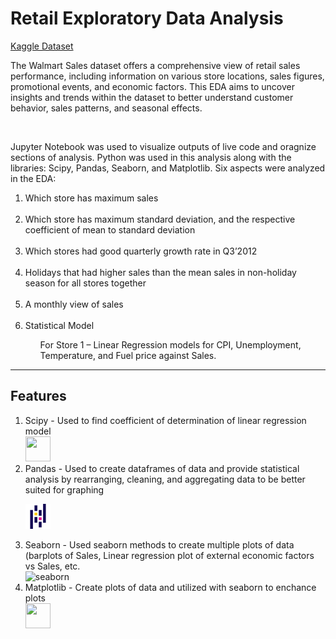 # Retail Exploratory Data Analysis

<a href = "https://www.kaggle.com/datasets/rutuspatel/retail-analysis-with-walmart-sales-data/data">
 Kaggle Dataset
</a>

<br>
<p> The Walmart Sales dataset offers a comprehensive view of retail sales performance, including information on various store locations, sales figures, promotional events, and economic factors. This EDA aims to uncover insights and trends within the dataset to better understand customer behavior, sales patterns, and seasonal effects.</p>
<br>
<p>Jupyter Notebook was used to visualize outputs of live code and oragnize sections of analysis. Python was used in this analysis along with the libraries: Scipy, Pandas, Seaborn, and Matplotlib. Six aspects were analyzed in the EDA:
<ol>
 <li>Which store has maximum sales</li>
  <br>
 <li>Which store has maximum standard deviation, and the respective coefficient of mean to standard deviation</li>
  <br>
 <li>Which stores had good quarterly growth rate in Q3’2012</li>
  <br>
 <li>Holidays that had higher sales than the mean sales in non-holiday season for all stores together</li>
  <br>
 <li>A monthly view of sales</li>
  <br>
 <li>Statistical Model</li>
 <ul>For Store 1 – Linear Regression models for CPI, Unemployment, Temperature, and Fuel price against Sales.</ul> </p>
</ol>
<hr>
<h2>Features</h2>
<ol>
 <li>Scipy - Used to find coefficient of determination of linear regression model</li>
 <a><img src = "https://upload.wikimedia.org/wikipedia/commons/b/b2/SCIPY_2.svg" width = 40 height = 40></a>
 <br>
 <li>Pandas - Used to create dataframes of data and provide statistical analysis by rearranging, cleaning, and aggregating data to be better suited for graphing</li>
 <p align="left"> <a href="https://pandas.pydata.org/" target="_blank" rel="noreferrer"> <img src="https://raw.githubusercontent.com/devicons/devicon/2ae2a900d2f041da66e950e4d48052658d850630/icons/pandas/pandas-original.svg" alt="pandas" width="40" height="40"/> </a> 
  <br>
 <li>Seaborn - Used seaborn methods to create multiple plots of data (barplots of Sales, Linear regression plot of external economic factors vs Sales, etc.</li>
  <a><img src="https://seaborn.pydata.org/_images/logo-mark-lightbg.svg" alt="seaborn" width="40" height="40"/> </a>
  <br>
 <li>Matplotlib - Create plots of data and utilized with seaborn to enchance plots</li>
  <a><img src ="https://upload.wikimedia.org/wikipedia/commons/0/01/Created_with_Matplotlib-logo.svg" width = 40 height = 40></a>
  <br>
</ol>
